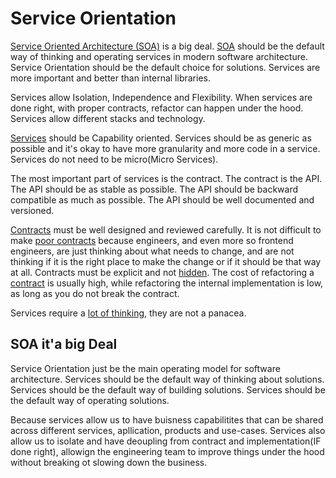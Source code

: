 # Service Orientation

[Service Oriented Architecture (SOA)](https://diego-pacheco.blogspot.com/2014/11/soa-micro-services-and-isolation.html) is a big deal. [SOA](https://diego-pacheco.blogspot.com/2020/07/double-down-on-service-orientation.html) should be the default way of thinking and operating services in modern software architecture. Service Orientation should be the default choice for solutions. Services are more important and better than internal libraries.

Services allow Isolation, Independence and Flexibility. When services are done right, with proper contracts, refactor can happen under the hood. Services allow different stacks and technology.

[Services](https://diego-pacheco.blogspot.com/2024/12/services.html) should be Capability oriented. Services should be as generic as possible and it's okay to have more granularity and more code in a service. Services do not need to be micro(Micro Services).

The most important part of services is the contract. The contract is the API. The API should be as stable as possible. The API should be backward compatible as much as possible. The API should be well documented and versioned.

[Contracts](https://diego-pacheco.blogspot.com/2021/04/its-all-about-contracts.html) must be well designed and reviewed carefully. It is not difficult to make [poor contracts](https://diego-pacheco.blogspot.com/2024/12/leaky-contracts.html) because engineers, and even more so frontend engineers, are just thinking about what needs to change, and are not thinking if it is the right place to make the change or if it should be that way at all. Contracts must be explicit and not [hidden](https://diego-pacheco.blogspot.com/2023/08/embedded-mocks-and-hidden-contracts.html). The cost of refactoring a [contract](https://diego-pacheco.blogspot.com/2024/01/refactoring-making-sense-of-invisible.html) is usually high, while refactoring the internal implementation is low, as long as you do not break the contract.

Services require a [lot of thinking](https://diego-pacheco.blogspot.com/2024/05/service-chain.html), they are not a panacea.

## SOA it'a big Deal

Service Orientation just be the main operating model for software architecture. Services should be the default way of thinking about solutions. Services should be the default way of building solutions. Services should be the default way of operating solutions.

Because services allow us to have buisness capabilitites that can be shared across different services, apllication, products and use-cases. Services also allow us to isolate and have deoupling from contract and implementation(IF done right), allowign the engineering team to improve things under the hood without breaking ot slowing down the business.